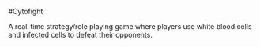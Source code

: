 #Cytofight

A real-time strategy/role playing game where players use white blood cells and infected cells to defeat their opponents.
